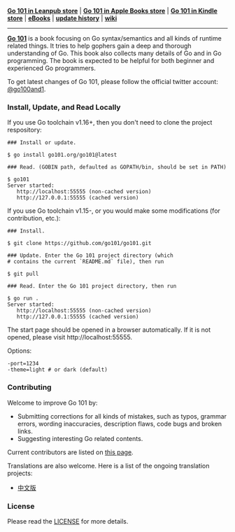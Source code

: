 **[Go 101 in Leanpub store](https://leanpub.com/go101)** | **[Go 101 in Apple Books store](https://itunes.apple.com/us/book/id1459984231)** | **[Go 101 in Kindle store](https://www.amazon.com/dp/B07Q3HWZ98)** | **[eBooks](https://github.com/go101/go101/releases)** | **[update history](UPDATES.md)** | **[wiki](https://github.com/go101/go101/wiki)**

----

<b>[Go 101](https://go101.org)</b> is a book focusing on Go syntax/semantics and all kinds of runtime related things.
It tries to help gophers gain a deep and thorough understanding of Go.
This book also collects many details of Go and in Go programming.
The book is expected to be helpful for both beginner and experienced Go programmers.

To get latest changes of Go 101, please follow the official twitter account: [@go100and1](https://twitter.com/go100and1).

### Install, Update, and Read Locally

If you use Go toolchain v1.16+, then you don't need to clone the project respository:

```shell
### Install or update.

$ go install go101.org/go101@latest

### Read. (GOBIN path, defaulted as GOPATH/bin, should be set in PATH)

$ go101
Server started:
   http://localhost:55555 (non-cached version)
   http://127.0.0.1:55555 (cached version)
```

If you use Go toolchain v1.15-, or you would make some modifications (for contribution, etc.):
```shell
### Install.

$ git clone https://github.com/go101/go101.git

### Update. Enter the Go 101 project directory (which
# contains the current `README.md` file), then run

$ git pull

### Read. Enter the Go 101 project directory, then run

$ go run .
Server started:
   http://localhost:55555 (non-cached version)
   http://127.0.0.1:55555 (cached version)
```

The start page should be opened in a browser automatically.
If it is not opened, please visit http://localhost:55555.

Options:
```
-port=1234
-theme=light # or dark (default)
```

### Contributing
Welcome to improve Go 101 by:
* Submitting corrections for all kinds of mistakes, such as typos, grammar errors, wording inaccuracies, description flaws, code bugs and broken links.
* Suggesting interesting Go related contents.

Current contributors are listed on [this page](https://go101.org/article/acknowledgements.html).

Translations are also welcome. Here is a list of the ongoing translation projects:
* [中文版](https://github.com/golang101/golang101)

### License

Please read the [LICENSE](LICENSE) for more details.

